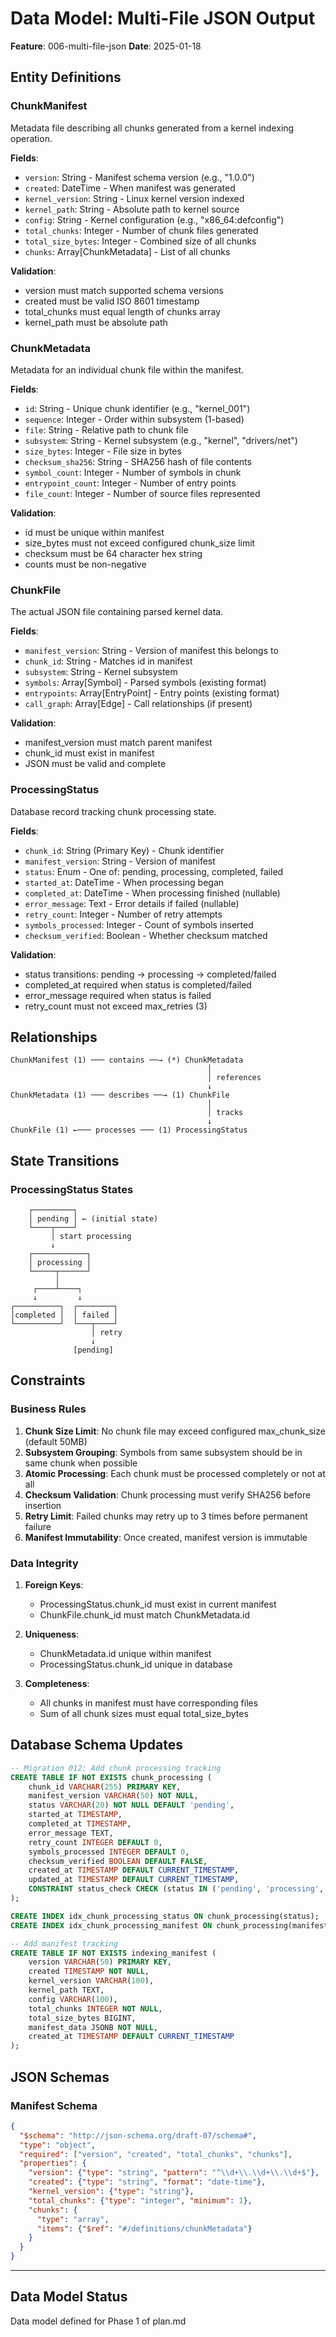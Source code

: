 # Data Model: Multi-File JSON Output

**Feature**: 006-multi-file-json
**Date**: 2025-01-18

## Entity Definitions

### ChunkManifest

Metadata file describing all chunks generated from a kernel indexing operation.

**Fields**:

- `version`: String - Manifest schema version (e.g., "1.0.0")
- `created`: DateTime - When manifest was generated
- `kernel_version`: String - Linux kernel version indexed
- `kernel_path`: String - Absolute path to kernel source
- `config`: String - Kernel configuration (e.g., "x86_64:defconfig")
- `total_chunks`: Integer - Number of chunk files generated
- `total_size_bytes`: Integer - Combined size of all chunks
- `chunks`: Array[ChunkMetadata] - List of all chunks

**Validation**:

- version must match supported schema versions
- created must be valid ISO 8601 timestamp
- total_chunks must equal length of chunks array
- kernel_path must be absolute path

### ChunkMetadata

Metadata for an individual chunk file within the manifest.

**Fields**:

- `id`: String - Unique chunk identifier (e.g., "kernel_001")
- `sequence`: Integer - Order within subsystem (1-based)
- `file`: String - Relative path to chunk file
- `subsystem`: String - Kernel subsystem (e.g., "kernel", "drivers/net")
- `size_bytes`: Integer - File size in bytes
- `checksum_sha256`: String - SHA256 hash of file contents
- `symbol_count`: Integer - Number of symbols in chunk
- `entrypoint_count`: Integer - Number of entry points
- `file_count`: Integer - Number of source files represented

**Validation**:

- id must be unique within manifest
- size_bytes must not exceed configured chunk_size limit
- checksum must be 64 character hex string
- counts must be non-negative

### ChunkFile

The actual JSON file containing parsed kernel data.

**Fields**:

- `manifest_version`: String - Version of manifest this belongs to
- `chunk_id`: String - Matches id in manifest
- `subsystem`: String - Kernel subsystem
- `symbols`: Array[Symbol] - Parsed symbols (existing format)
- `entrypoints`: Array[EntryPoint] - Entry points (existing format)
- `call_graph`: Array[Edge] - Call relationships (if present)

**Validation**:

- manifest_version must match parent manifest
- chunk_id must exist in manifest
- JSON must be valid and complete

### ProcessingStatus

Database record tracking chunk processing state.

**Fields**:

- `chunk_id`: String (Primary Key) - Chunk identifier
- `manifest_version`: String - Version of manifest
- `status`: Enum - One of: pending, processing, completed, failed
- `started_at`: DateTime - When processing began
- `completed_at`: DateTime - When processing finished (nullable)
- `error_message`: Text - Error details if failed (nullable)
- `retry_count`: Integer - Number of retry attempts
- `symbols_processed`: Integer - Count of symbols inserted
- `checksum_verified`: Boolean - Whether checksum matched

**Validation**:

- status transitions: pending → processing → completed/failed
- completed_at required when status is completed/failed
- error_message required when status is failed
- retry_count must not exceed max_retries (3)

## Relationships

```
ChunkManifest (1) ─── contains ──→ (*) ChunkMetadata
                                            │
                                            │ references
                                            ↓
ChunkMetadata (1) ─── describes ──→ (1) ChunkFile
                                            │
                                            │ tracks
                                            ↓
ChunkFile (1) ←─── processes ─── (1) ProcessingStatus
```

## State Transitions

### ProcessingStatus States

```
    ┌─────────┐
    │ pending │ ← (initial state)
    └────┬────┘
         │ start processing
         ↓
    ┌────────────┐
    │ processing │
    └─────┬──────┘
          │
     ┌────┴────┐
     ↓         ↓
┌──────────┐  ┌────────┐
│completed │  │ failed │
└──────────┘  └───┬────┘
                  │ retry
                  ↓
              [pending]
```

## Constraints

### Business Rules

1. **Chunk Size Limit**: No chunk file may exceed configured max_chunk_size (default 50MB)
2. **Subsystem Grouping**: Symbols from same subsystem should be in same chunk when possible
3. **Atomic Processing**: Each chunk must be processed completely or not at all
4. **Checksum Validation**: Chunk processing must verify SHA256 before insertion
5. **Retry Limit**: Failed chunks may retry up to 3 times before permanent failure
6. **Manifest Immutability**: Once created, manifest version is immutable

### Data Integrity

1. **Foreign Keys**:
   - ProcessingStatus.chunk_id must exist in current manifest
   - ChunkFile.chunk_id must match ChunkMetadata.id

2. **Uniqueness**:
   - ChunkMetadata.id unique within manifest
   - ProcessingStatus.chunk_id unique in database

3. **Completeness**:
   - All chunks in manifest must have corresponding files
   - Sum of all chunk sizes must equal total_size_bytes

## Database Schema Updates

```sql
-- Migration 012: Add chunk processing tracking
CREATE TABLE IF NOT EXISTS chunk_processing (
    chunk_id VARCHAR(255) PRIMARY KEY,
    manifest_version VARCHAR(50) NOT NULL,
    status VARCHAR(20) NOT NULL DEFAULT 'pending',
    started_at TIMESTAMP,
    completed_at TIMESTAMP,
    error_message TEXT,
    retry_count INTEGER DEFAULT 0,
    symbols_processed INTEGER DEFAULT 0,
    checksum_verified BOOLEAN DEFAULT FALSE,
    created_at TIMESTAMP DEFAULT CURRENT_TIMESTAMP,
    updated_at TIMESTAMP DEFAULT CURRENT_TIMESTAMP,
    CONSTRAINT status_check CHECK (status IN ('pending', 'processing', 'completed', 'failed'))
);

CREATE INDEX idx_chunk_processing_status ON chunk_processing(status);
CREATE INDEX idx_chunk_processing_manifest ON chunk_processing(manifest_version);

-- Add manifest tracking
CREATE TABLE IF NOT EXISTS indexing_manifest (
    version VARCHAR(50) PRIMARY KEY,
    created TIMESTAMP NOT NULL,
    kernel_version VARCHAR(100),
    kernel_path TEXT,
    config VARCHAR(100),
    total_chunks INTEGER NOT NULL,
    total_size_bytes BIGINT,
    manifest_data JSONB NOT NULL,
    created_at TIMESTAMP DEFAULT CURRENT_TIMESTAMP
);
```

## JSON Schemas

### Manifest Schema

```json
{
  "$schema": "http://json-schema.org/draft-07/schema#",
  "type": "object",
  "required": ["version", "created", "total_chunks", "chunks"],
  "properties": {
    "version": {"type": "string", "pattern": "^\\d+\\.\\d+\\.\\d+$"},
    "created": {"type": "string", "format": "date-time"},
    "kernel_version": {"type": "string"},
    "total_chunks": {"type": "integer", "minimum": 1},
    "chunks": {
      "type": "array",
      "items": {"$ref": "#/definitions/chunkMetadata"}
    }
  }
}
```

---

## Data Model Status

Data model defined for Phase 1 of plan.md
